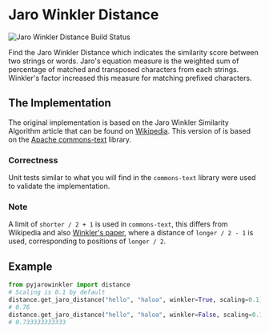 # Jaro Winkler Distance

![Jaro Winkler Distance Build Status](https://github.com/nap/jaro-winkler-distance/actions/workflows/workflow.yml/badge.svg?branch=master)

Find the Jaro Winkler Distance which indicates the similarity score between two strings or words.
Jaro's equation measure is the weighted sum of percentage of matched and transposed characters from each strings. Winkler's factor increased this measure for matching prefixed characters.

## The Implementation

The original implementation is based on the Jaro Winkler Similarity Algorithm article that can be found on [Wikipedia](http://en.wikipedia.org/wiki/Jaro%E2%80%93Winkler_distance). This version of is based on the [Apache commons-text](https://github.com/apache/commons-text/blob/c2cb4501669e4148aebd9d7265430080f47af016/src/main/java/org/apache/commons/text/similarity/JaroWinklerSimilarity.java#L1-L167) library.

### Correctness

Unit tests similar to what you will find in the `commons-text` library were used to validate the implementation.

### Note

A limit of `shorter / 2 + 1` is used in `commons-text`, this differs from Wikipedia and also [Winkler's paper](https://files.eric.ed.gov/fulltext/ED325505.pdf), where a distance of `longer / 2 - 1` is used, corresponding to positions of `longer / 2`.

## Example

```python
from pyjarowinkler import distance
# Scaling is 0.1 by default
distance.get_jaro_distance("hello", "haloa", winkler=True, scaling=0.1)
# 0.76
distance.get_jaro_distance("hello", "haloa", winkler=False, scaling=0.1)
# 0.733333333333
```
